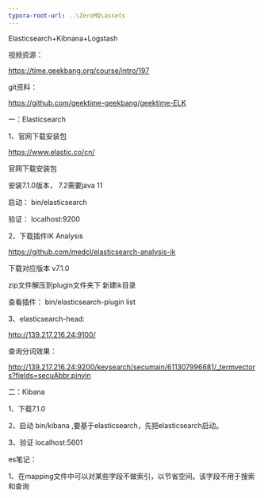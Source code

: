 ```yaml
---
typora-root-url: ..\ZeroMQ\assets
---
```


Elasticsearch+Kibnana+Logstash

视频资源：

<https://time.geekbang.org/course/intro/197>

git资料：

<https://github.com/geektime-geekbang/geektime-ELK>

一：Elasticsearch

1、官网下载安装包 

<https://www.elastic.co/cn/>

官网下载安装包 

安装7.1.0版本， 7.2需要java 11



启动： bin/elasticsearch

验证： localhost:9200



2、下载插件IK Analysis

<https://github.com/medcl/elasticsearch-analysis-ik>

下载对应版本 v7.1.0

zip文件解压到plugin文件夹下 新建ik目录 

查看插件：  bin/elasticsearch-plugin list



3、elasticsearch-head:

<http://139.217.216.24:9100/>



查询分词效果：

http://139.217.216.24:9200/keysearch/secumain/611307996681/_termvectors?fields=secuAbbr.pinyin



二：Kibana

1、下载7.1.0

2、启动 bin/kibana  ,要基于elasticsearch，先把elasticsearch启动。

3、验证 localhost:5601





es笔记：

1、在mapping文件中可以对某些字段不做索引，以节省空间。该字段不用于搜索和查询





